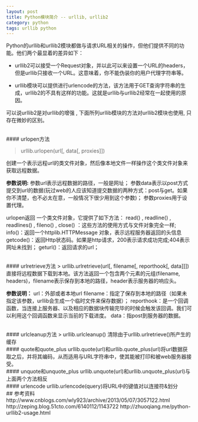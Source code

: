 ```yaml
---
layout: post
title: Python模块简介 -- urllib, urllib2
category: python
tags: urllib python
---
```


Python的urllib和urllib2模块都做与请求URL相关的操作，但他们提供不同的功能。他们两个最显着的差异如下：

* urllib2可以接受一个Request对象，并以此可以来设置一个URL的headers，但是urllib只接收一个URL。这意味着，你不能伪装你的用户代理字符串等。

* urllib模块可以提供进行urlencode的方法，该方法用于GET查询字符串的生成，urllib2的不具有这样的功能。这就是urllib与urllib2经常在一起使用的原因。

可以说urllib2是对urllib的增强 , 下面所列urllib模块的方法对urllib2模块也使用, 只存在微妙的区别。

<br/>
#### urlopen方法

> urllib.urlopen(url[, data[, proxies]])

创建一个表示远程url的类文件对象，然后像本地文件一样操作这个类文件对象来获取远程数据。

**参数说明:**
参数url表示远程数据的路径，一般是网址；
参数data表示以post方式提交到url的数据(玩过web的人应该知道提交数据的两种方式：post与get。如果你不清楚，也不必太在意，一般情况下很少用到这个参数)；
参数proxies用于设置代理。

urlopen返回 一个类文件对象，它提供了如下方法：
read() , readline() , readlines() , fileno() , close() ：这些方法的使用方式与文件对象完全一样;
info()：返回一个httplib.HTTPMessage 对象，表示远程服务器返回的头信息
getcode()：返回Http状态码。如果是http请求，200表示请求成功完成;404表示网址未找到；
geturl()：返回请求的url；

<br/>
#### urlretrieve方法
> urllib.urlretrieve(url[, filename[, reporthook[, data]]])
直接将远程数据下载到本地。该方法返回一个包含两个元素的元组(filename, headers)，filename表示保存到本地的路径，header表示服务器的响应头。

**参数说明：**
url：外部或者本地url
filename：指定了保存到本地的路径（如果未指定该参数，urllib会生成一个临时文件来保存数据）；
reporthook：是一个回调函数，当连接上服务器、以及相应的数据块传输完毕的时候会触发该回调。我们可以利用这个回调函数来显示当前的下载进度。
data：指post到服务器的数据。

<br/>
#### urlcleanup方法
> urllib.urlcleanup()
清除由于urllib.urlretrieve()所产生的缓存

<br/>
#### quote和quote_plus
urllib.quote(url)和urllib.quote_plus(url)将url数据获取之后，并将其编码，从而适用与URL字符串中，使其能被打印和被web服务器接受。

<br/>
#### unquote和unquote_plus
urllib.unquote(url)和urllib.unquote_plus(url)与上面两个方法相反

<br/>
#### urlencode
urllib.urlencode(query)将URL中的键值对以连接符&划分

<br/>
## 参考资料
http://www.cnblogs.com/wly923/archive/2013/05/07/3057122.html
http://zeping.blog.51cto.com/6140112/1143722
http://zhuoqiang.me/python-urllib2-usage.html